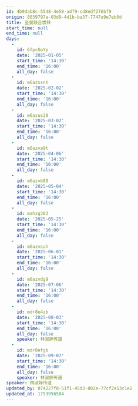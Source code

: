 ```yaml
---
id: 4b9dab8c-5548-4e58-adf9-cd8edf276bf9
origin: 8039797a-03d9-4d1b-ba37-7747a9e7eb0d
title: 圣餐联合崇拜
start_time: null
end_time: null
days:
  -
    id: 6fpcGoYp
    date: '2025-01-05'
    start_time: '14:30'
    end_time: '16:00'
    all_day: false
  -
    id: m6azssnh
    date: '2025-02-02'
    start_time: '14:30'
    end_time: '16:00'
    all_day: false
  -
    id: m6azus28
    date: '2025-03-02'
    start_time: '14:30'
    end_time: '16:00'
    all_day: false
  -
    id: m6azva9t
    date: '2025-04-06'
    start_time: '14:30'
    end_time: '16:00'
    all_day: false
  -
    id: m6azvb88
    date: '2025-05-04'
    start_time: '14:30'
    end_time: '16:00'
    all_day: false
  -
    id: mahzg382
    date: '2025-05-25'
    start_time: '14:30'
    end_time: '16:00'
    all_day: false
  -
    id: m6azvcuh
    date: '2025-06-01'
    start_time: '14:30'
    end_time: '16:00'
    all_day: false
  -
    id: m6azvdg9
    date: '2025-07-06'
    start_time: '14:30'
    end_time: '16:00'
    all_day: false
  -
    id: mdr8e4zb
    date: '2025-08-03'
    start_time: '14:30'
    end_time: '16:00'
    all_day: false
    speaker: 林淑婷传道
  -
    id: mdr8efgb
    date: '2025-09-07'
    start_time: '14:30'
    end_time: '16:00'
    all_day: false
    speaker: 林淑婷传道
speaker: 林淑婷传道
updated_by: 074227f8-51f1-45d3-802e-77cf2a53c1e2
updated_at: 1753956504
---
```

